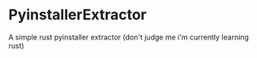 # PyinstallerExtractor
A simple rust pyinstaller extractor (don't judge me i'm currently learning rust)

